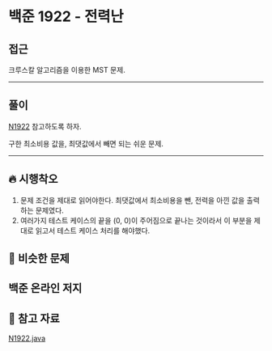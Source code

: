 # 백준 1922 - 전력난

## 접근

크루스칼 알고리즘을 이용한 MST 문제.

---
## 풀이

[N1922](https://github.com/Rurril/Problem-Solving/blob/Test/Problem-Solving/PS/MST/N1922.md) 참고하도록 하자. 

구한 최소비용 값을, 최댓값에서 빼면 되는 쉬운 문제.

--- 
## 🔥 시행착오

1. 문제 조건을 제대로 읽어야한다. 최댓값에서 최소비용을 뺀, 전력을 아낀 값을 출력하는 문제였다.
2. 여러가지 테스트 케이스의 끝을 (0, 0)이 주어짐으로 끝나는 것이라서 이 부분을 제대로 읽고서 테스트 케이스 처리를 해야했다.


## 🤭 비슷한 문제

백준 온라인 저지
- 


## 💌 참고 자료

[N1922.java](https://github.com/Rurril/Problem-Solving/blob/Test/Problem-Solving/PS/MST/N6497.java) 


